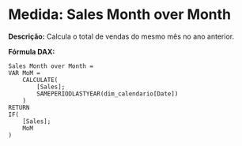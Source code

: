 # Medida: Sales Month over Month

**Descrição:** Calcula o total de vendas do mesmo mês no ano anterior.

**Fórmula DAX:**
```DAX
Sales Month over Month = 
VAR MoM =
    CALCULATE(
        [Sales];
        SAMEPERIODLASTYEAR(dim_calendario[Date])
    )
RETURN
IF(
    [Sales];
    MoM
)
